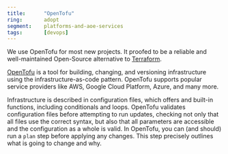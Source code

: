 ```yaml
---
title:      "OpenTofu"
ring:       adopt
segment:    platforms-and-aoe-services
tags:       [devops]
---
```


We use OpenTofu for most new projects. It proofed to be a reliable and well-maintained Open-Source alternative to [Terraform](/tools/terraform/).

[OpenTofu](https://opentofu.org/) is a tool for building, changing, and versioning infrastructure using the infrastructure-as-code pattern. OpenTofu supports popular service providers like AWS, Google Cloud Platform, Azure, and many more.

Infrastructure is described in configuration files, which offers and built-in functions, including conditionals and loops. OpenTofu validates configuration files before attempting to run updates, checking not only that all files use the correct syntax, but also that all parameters are accessible and the configuration as a whole is valid. In OpenTofu, you can (and should) run a `plan` step before applying any changes. This step precisely outlines what is going to change and why.
